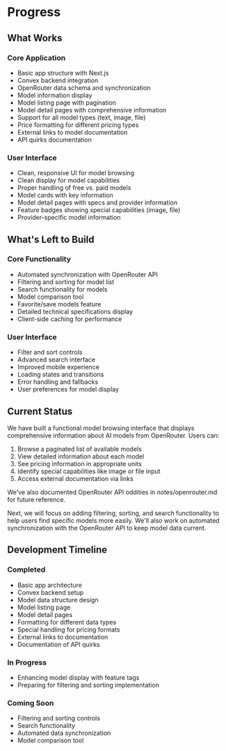 # Progress

## What Works

### Core Application

- Basic app structure with Next.js
- Convex backend integration
- OpenRouter data schema and synchronization
- Model information display
- Model listing page with pagination
- Model detail pages with comprehensive information
- Support for all model types (text, image, file)
- Price formatting for different pricing types
- External links to model documentation
- API quirks documentation

### User Interface

- Clean, responsive UI for model browsing
- Clean display for model capabilities
- Proper handling of free vs. paid models
- Model cards with key information
- Model detail pages with specs and provider information
- Feature badges showing special capabilities (image, file)
- Provider-specific model information

## What's Left to Build

### Core Functionality

- Automated synchronization with OpenRouter API
- Filtering and sorting for model list
- Search functionality for models
- Model comparison tool
- Favorite/save models feature
- Detailed technical specifications display
- Client-side caching for performance

### User Interface

- Filter and sort controls
- Advanced search interface
- Improved mobile experience
- Loading states and transitions
- Error handling and fallbacks
- User preferences for model display

## Current Status

We have built a functional model browsing interface that displays comprehensive information about AI models from OpenRouter. Users can:

1. Browse a paginated list of available models
2. View detailed information about each model
3. See pricing information in appropriate units
4. Identify special capabilities like image or file input
5. Access external documentation via links

We've also documented OpenRouter API oddities in notes/openrouter.md for future reference.

Next, we will focus on adding filtering, sorting, and search functionality to help users find specific models more easily. We'll also work on automated synchronization with the OpenRouter API to keep model data current.

## Development Timeline

### Completed

- Basic app architecture
- Convex backend setup
- Model data structure design
- Model listing page
- Model detail pages
- Formatting for different data types
- Special handling for pricing formats
- External links to documentation
- Documentation of API quirks

### In Progress

- Enhancing model display with feature tags
- Preparing for filtering and sorting implementation

### Coming Soon

- Filtering and sorting controls
- Search functionality
- Automated data synchronization
- Model comparison tool

